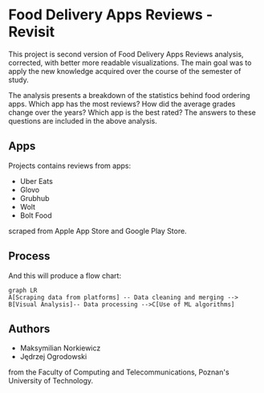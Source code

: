 # Food Delivery Apps Reviews - Revisit

This project is second version of  Food Delivery Apps Reviews analysis, corrected, with better more readable visualizations. The main goal was to apply the new knowledge acquired over the course of the semester of study.

The analysis presents a breakdown of the statistics behind food ordering apps. Which app has the most reviews? How did the average grades change over the years? Which app is the best rated? The answers to these questions are included in the above analysis.


## Apps

Projects contains reviews from apps:

- Uber Eats
- Glovo
- Grubhub
- Wolt
- Bolt Food

scraped from Apple App Store and Google Play Store.

## Process

And this will produce a flow chart:

```mermaid
graph LR
A[Scraping data from platforms] -- Data cleaning and merging --> B[Visual Analysis]-- Data processing -->C[Use of ML algorithms]

```

## Authors
- Maksymilian Norkiewicz
- Jędrzej Ogrodowski

from the Faculty of Computing and Telecommunications, Poznan's University of Technology.
